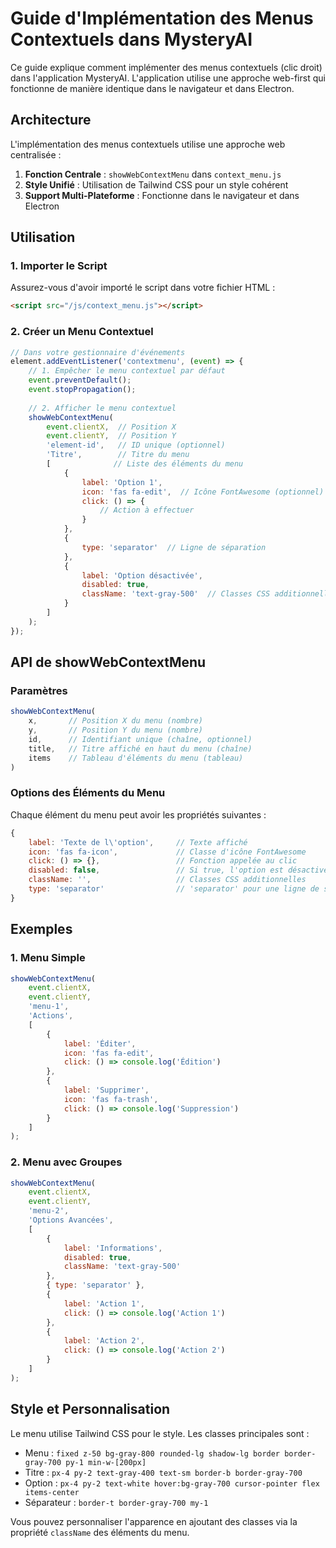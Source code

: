 # Guide d'Implémentation des Menus Contextuels dans MysteryAI

Ce guide explique comment implémenter des menus contextuels (clic droit) dans l'application MysteryAI. L'application utilise une approche web-first qui fonctionne de manière identique dans le navigateur et dans Electron.

## Architecture

L'implémentation des menus contextuels utilise une approche web centralisée :

1. **Fonction Centrale** : `showWebContextMenu` dans `context_menu.js`
2. **Style Unifié** : Utilisation de Tailwind CSS pour un style cohérent
3. **Support Multi-Plateforme** : Fonctionne dans le navigateur et dans Electron

## Utilisation

### 1. Importer le Script

Assurez-vous d'avoir importé le script dans votre fichier HTML :

```html
<script src="/js/context_menu.js"></script>
```

### 2. Créer un Menu Contextuel

```javascript
// Dans votre gestionnaire d'événements
element.addEventListener('contextmenu', (event) => {
    // 1. Empêcher le menu contextuel par défaut
    event.preventDefault();
    event.stopPropagation();
    
    // 2. Afficher le menu contextuel
    showWebContextMenu(
        event.clientX,  // Position X
        event.clientY,  // Position Y
        'element-id',   // ID unique (optionnel)
        'Titre',        // Titre du menu
        [              // Liste des éléments du menu
            {
                label: 'Option 1',
                icon: 'fas fa-edit',  // Icône FontAwesome (optionnel)
                click: () => {
                    // Action à effectuer
                }
            },
            {
                type: 'separator'  // Ligne de séparation
            },
            {
                label: 'Option désactivée',
                disabled: true,
                className: 'text-gray-500'  // Classes CSS additionnelles
            }
        ]
    );
});
```

## API de showWebContextMenu

### Paramètres

```javascript
showWebContextMenu(
    x,       // Position X du menu (nombre)
    y,       // Position Y du menu (nombre)
    id,      // Identifiant unique (chaîne, optionnel)
    title,   // Titre affiché en haut du menu (chaîne)
    items    // Tableau d'éléments du menu (tableau)
)
```

### Options des Éléments du Menu

Chaque élément du menu peut avoir les propriétés suivantes :

```javascript
{
    label: 'Texte de l\'option',     // Texte affiché
    icon: 'fas fa-icon',             // Classe d'icône FontAwesome
    click: () => {},                 // Fonction appelée au clic
    disabled: false,                 // Si true, l'option est désactivée
    className: '',                   // Classes CSS additionnelles
    type: 'separator'                // 'separator' pour une ligne de séparation
}
```

## Exemples

### 1. Menu Simple

```javascript
showWebContextMenu(
    event.clientX,
    event.clientY,
    'menu-1',
    'Actions',
    [
        {
            label: 'Éditer',
            icon: 'fas fa-edit',
            click: () => console.log('Édition')
        },
        {
            label: 'Supprimer',
            icon: 'fas fa-trash',
            click: () => console.log('Suppression')
        }
    ]
);
```

### 2. Menu avec Groupes

```javascript
showWebContextMenu(
    event.clientX,
    event.clientY,
    'menu-2',
    'Options Avancées',
    [
        {
            label: 'Informations',
            disabled: true,
            className: 'text-gray-500'
        },
        { type: 'separator' },
        {
            label: 'Action 1',
            click: () => console.log('Action 1')
        },
        {
            label: 'Action 2',
            click: () => console.log('Action 2')
        }
    ]
);
```

## Style et Personnalisation

Le menu utilise Tailwind CSS pour le style. Les classes principales sont :

- Menu : `fixed z-50 bg-gray-800 rounded-lg shadow-lg border border-gray-700 py-1 min-w-[200px]`
- Titre : `px-4 py-2 text-gray-400 text-sm border-b border-gray-700`
- Option : `px-4 py-2 text-white hover:bg-gray-700 cursor-pointer flex items-center`
- Séparateur : `border-t border-gray-700 my-1`

Vous pouvez personnaliser l'apparence en ajoutant des classes via la propriété `className` des éléments du menu.
